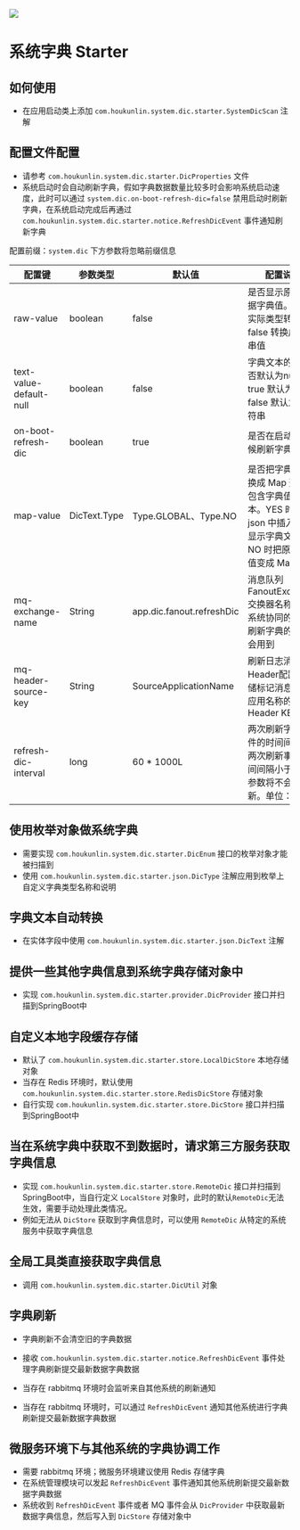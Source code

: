 [![](https://jitpack.io/v/houkunlin/system-dic-starter.svg)](https://jitpack.io/#houkunlin/system-dic-starter)

# 系统字典 Starter

## 如何使用

- 在应用启动类上添加 `com.houkunlin.system.dic.starter.SystemDicScan` 注解



## 配置文件配置

- 请参考 `com.houkunlin.system.dic.starter.DicProperties` 文件
- 系统启动时会自动刷新字典，假如字典数据数量比较多时会影响系统启动速度，此时可以通过 `system.dic.on-boot-refresh-dic=false` 禁用启动时刷新字典，在系统启动完成后再通过 `com.houkunlin.system.dic.starter.notice.RefreshDicEvent` 事件通知刷新字典



配置前缀：`system.dic` 下方参数将忽略前缀信息

| 配置键                  | 参数类型     | 默认值                    | 配置说明                                                     |
| ----------------------- | ------------ | ------------------------- | ------------------------------------------------------------ |
| raw-value               | boolean      | false                     | 是否显示原生数据字典值。true 实际类型转换，false 转换成字符串值 |
| text-value-default-null | boolean      | false                     | 字典文本的值是否默认为null，true 默认为null，false 默认为空字符串 |
| on-boot-refresh-dic     | boolean      | true                      | 是否在启动的时候刷新字典                                     |
| map-value               | DicText.Type | Type.GLOBAL、Type.NO      | 是否把字典值转换成 Map 形式，包含字典值和文本。YES 时在 json 中插入字段显示字典文本；NO 时把原字段的值变成 Map 数据 |
| mq-exchange-name        | String       | app.dic.fanout.refreshDic | 消息队列 FanoutExchange 交换器名称. 在多系统协同的时候刷新字典的时候会用到 |
| mq-header-source-key    | String       | SourceApplicationName     | 刷新日志消息的Header配置，存储标记消息来源应用名称的 Header KEY |
| refresh-dic-interval    | long         | 60 * 1000L                | 两次刷新字典事件的时间间隔；两次刷新事件时间间隔小于配置参数将不会刷新。单位：毫秒 |


## 使用枚举对象做系统字典

- 需要实现 `com.houkunlin.system.dic.starter.DicEnum` 接口的枚举对象才能被扫描到
- 使用 `com.houkunlin.system.dic.starter.json.DicType` 注解应用到枚举上自定义字典类型名称和说明



## 字典文本自动转换

- 在实体字段中使用 `com.houkunlin.system.dic.starter.json.DicText` 注解



## 提供一些其他字典信息到系统字典存储对象中

- 实现 `com.houkunlin.system.dic.starter.provider.DicProvider` 接口并扫描到SpringBoot中



## 自定义本地字段缓存存储

- 默认了 `com.houkunlin.system.dic.starter.store.LocalDicStore` 本地存储对象
- 当存在 Redis 环境时，默认使用 `com.houkunlin.system.dic.starter.store.RedisDicStore` 存储对象
- 自行实现 `com.houkunlin.system.dic.starter.store.DicStore` 接口并扫描到SpringBoot中



## 当在系统字典中获取不到数据时，请求第三方服务获取字典信息

- 实现 `com.houkunlin.system.dic.starter.store.RemoteDic` 接口并扫描到SpringBoot中，当自行定义 `LocalStore` 对象时，此时的默认`RemoteDic`无法生效，需要手动处理此类情况。
- 例如无法从 `DicStore` 获取到字典信息时，可以使用 `RemoteDic` 从特定的系统服务中获取字典信息



## 全局工具类直接获取字典信息

- 调用 `com.houkunlin.system.dic.starter.DicUtil` 对象



## 字典刷新

- 字典刷新不会清空旧的字典数据

- 接收 `com.houkunlin.system.dic.starter.notice.RefreshDicEvent` 事件处理字典刷新提交最新数据字典数据
- 当存在 rabbitmq 环境时会监听来自其他系统的刷新通知
- 当存在 rabbitmq 环境时，可以通过 `RefreshDicEvent` 通知其他系统进行字典刷新提交最新数据字典数据



## 微服务环境下与其他系统的字典协调工作

- 需要 rabbitmq 环境；微服务环境建议使用 Redis 存储字典
- 在系统管理模块可以发起 `RefreshDicEvent` 事件通知其他系统刷新提交最新数据字典数据
- 系统收到 `RefreshDicEvent` 事件或者 MQ 事件会从 `DicProvider` 中获取最新数据字典信息，然后写入到 `DicStore` 存储对象中